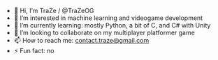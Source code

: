 - 👋 Hi, I’m TraZe / @TraZeOG
- 👀 I’m interested in machine learning and videogame development
- 🌱 I’m currently learning: mostly Python, a bit of C, and C# with Unity
- 💞️ I’m looking to collaborate on my multiplayer platformer game
- 📫 How to reach me: contact.traze@gmail.com
- ⚡ Fun fact: no

<!---
TraZeOG/TraZeOG is a ✨ special ✨ repository because its `README.md` (this file) appears on your GitHub profile.
You can click the Preview link to take a look at your changes.
--->
